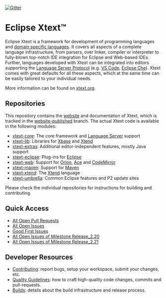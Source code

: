 [![Gitter](https://badges.gitter.im/eclipse/xtext.svg)](https://gitter.im/eclipse/xtext?utm_source=badge&utm_medium=badge&utm_campaign=pr-badge)

# Eclipse Xtext™

Eclipse Xtext is a framework for development of programming languages and [domain specific languages](https://en.wikipedia.org/wiki/Domain-specific_language). It covers all aspects of a complete language infrastructure, from parsers, over linker, compiler or interpreter to fully-blown top-notch IDE integration for Eclipse and Web-based IDEs. Further, languages developed with Xtext can be integrated into editors supporting the [Language Server Protocol](https://github.com/Microsoft/language-server-protocol) (e.g. [VS Code](https://code.visualstudio.com/), [Eclipse Che](https://www.eclipse.org/che/)). Xtext comes with great defaults for all these aspects, which at the same time can be easily tailored to your individual needs.

More information can be found on [xtext.org](http://xtext.org).

## Repositories

This repository contains the [website](https://www.eclipse.org/Xtext/) and documentation of Xtext, which is tracked in the [website-published](https://github.com/eclipse/xtext/tree/website-published) branch. The actual Xtext code is available in the following modules:

- [xtext-core](https://github.com/eclipse/xtext-core): The core framework and [Language Server](https://github.com/Microsoft/language-server-protocol) support
- [xtext-lib](https://github.com/eclipse/xtext-lib): Libraries for [Xbase](https://www.eclipse.org/Xtext/documentation/305_xbase.html) and [Xtend](http://www.xtend-lang.org)
- [xtext-extras](https://github.com/eclipse/xtext-extras): Additional editor-independent features, mostly Java support
- [xtext-eclipse](https://github.com/eclipse/xtext-eclipse): Plug-ins for [Eclipse](http://eclipse.org)
- [xtext-web](https://github.com/eclipse/xtext-web): Support for [Orion](http://eclipse.org/orion/), [Ace](http://ace.c9.io) and [CodeMirror](https://codemirror.net)
- [xtext-maven](https://github.com/eclipse/xtext-maven): Support for [Maven](https://maven.apache.org)
- [xtext-xtend](https://github.com/eclipse/xtext-xtend): The [Xtend](http://www.xtend-lang.org) language
- [xtext-umbrella](https://github.com/eclipse/xtext-umbrella): Common Eclipse features and P2 update sites

Please check the individual repositories for instructions for building and contributing.

## Quick Access

- [All Open Pull Requests](https://github.com/search?utf8=✓&q=is%3Apr+is%3Aopen+repo%3Aeclipse%2Fxtext+repo%3Aeclipse%2Fxtext-umbrella+repo%3Aeclipse%2Fxtext-core+repo%3Aeclipse%2Fxtext-lib+repo%3Aeclipse%2Fxtext-extras+repo%3Aeclipse%2Fxtext-eclipse+repo%3Aeclipse%2Fxtext-web+repo%3Aeclipse%2Fxtext-maven+repo%3Aeclipse%2Fxtext-xtend&type=Issues&ref=searchresults)
- [All Open Issues](https://github.com/search?utf8=✓&q=is%3Aissue+is%3Aopen+repo%3Aeclipse%2Fxtext+repo%3Aeclipse%2Fxtext-umbrella+repo%3Aeclipse%2Fxtext-core+repo%3Aeclipse%2Fxtext-lib+repo%3Aeclipse%2Fxtext-extras+repo%3Aeclipse%2Fxtext-eclipse+repo%3Aeclipse%2Fxtext-web+repo%3Aeclipse%2Fxtext-maven+repo%3Aeclipse%2Fxtext-xtend&type=Issues&ref=searchresults)
- [Good First Issues](https://github.com/search?utf8=%E2%9C%93&q=is%3Aissue+is%3Aopen+repo%3Aeclipse%2Fxtext+repo%3Aeclipse%2Fxtext-umbrella+repo%3Aeclipse%2Fxtext-core+repo%3Aeclipse%2Fxtext-lib+repo%3Aeclipse%2Fxtext-extras+repo%3Aeclipse%2Fxtext-eclipse+repo%3Aeclipse%2Fxtext-web+repo%3Aeclipse%2Fxtext-maven+repo%3Aeclipse%2Fxtext-xtend+label%3A%22good+first+issue%22&type=Issues&ref=advsearch&l=&l=)
- [All Open Issues of Milestone Release_2.20](https://github.com/search?utf8=✓&q=is%3Aissue+milestone%3ARelease_2.20+is%3Aopen+repo%3Aeclipse%2Fxtext+repo%3Aeclipse%2Fxtext-umbrella+repo%3Aeclipse%2Fxtext-core+repo%3Aeclipse%2Fxtext-lib+repo%3Aeclipse%2Fxtext-extras+repo%3Aeclipse%2Fxtext-eclipse+repo%3Aeclipse%2Fxtext-web+repo%3Aeclipse%2Fxtext-maven+repo%3Aeclipse%2Fxtext-xtend&type=Issues&ref=searchresults)
- [All Open Issues of Milestone Release_2.21](https://github.com/search?utf8=✓&q=is%3Aissue+milestone%3ARelease_2.21+is%3Aopen+repo%3Aeclipse%2Fxtext+repo%3Aeclipse%2Fxtext-umbrella+repo%3Aeclipse%2Fxtext-core+repo%3Aeclipse%2Fxtext-lib+repo%3Aeclipse%2Fxtext-extras+repo%3Aeclipse%2Fxtext-eclipse+repo%3Aeclipse%2Fxtext-web+repo%3Aeclipse%2Fxtext-maven+repo%3Aeclipse%2Fxtext-xtend&type=Issues&ref=searchresults)

## Developer Resources

- [Contributing](CONTRIBUTING.md): report bugs, setup your workspace, submit your changes, etc.
- [Quality Guidelines](QUALITY_GUIDELINES.md): how to craft high-quality code changes, commits and pull-requests.
- [Builds](Builds.md): details about the build infrastructure and release process.
